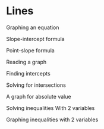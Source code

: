 # Lines 

Graphing an equation 

Slope-intercept formula 

Point-slope formula 

Reading a graph 

Finding intercepts 

Solving for intersections 

A graph for absolute value 

Solving inequalities With 2 variables 

Graphing inequalities with 2 variables 
